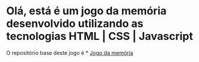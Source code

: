 # Olá, está é um jogo da memória desenvolvido utilizando as tecnologias HTML | CSS | Javascript

O repositório base deste jogo é * [Jogo da memória](https://github.com/SpruceGabriela/jogo-da-memoria-dio) 

